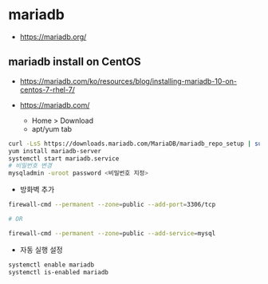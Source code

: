 # mariadb

- https://mariadb.org/

## mariadb install on CentOS

- https://mariadb.com/ko/resources/blog/installing-mariadb-10-on-centos-7-rhel-7/

- https://mariadb.com/
    - Home > Download
    - apt/yum tab

```bash
curl -LsS https://downloads.mariadb.com/MariaDB/mariadb_repo_setup | sudo bash
yum install mariadb-server
systemctl start mariadb.service
# 비밀번호 변경
mysqladmin -uroot password <비밀번호 지정>
```

- 방화벽 추가

```bash
firewall-cmd --permanent --zone=public --add-port=3306/tcp

# OR

firewall-cmd --permanent --zone=public --add-service=mysql
```

- 자동 실행 설정

```bash
systemctl enable mariadb
systemctl is-enabled mariadb
```

